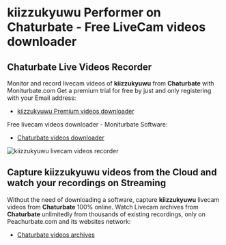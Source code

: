 # kiizzukyuwu Performer on Chaturbate - Free LiveCam videos downloader

## Chaturbate Live Videos Recorder

Monitor and record livecam videos of **kiizzukyuwu** from **Chaturbate** with Moniturbate.com
Get a premium trial for free by just and only registering with your Email address:
* [kiizzukyuwu Premium videos downloader](https://moniturbate.com/request-demo-licence-key.html)

Free livecam videos downloader - Moniturbate Software:
* [Chaturbate videos downloader](https://moniturbate.com/moniturbate-download-software.html)

![kiizzukyuwu livecam videos recorder](https://peachurnet.com/templates/moniturbate-software.png)


## Capture kiizzukyuwu videos from the Cloud and watch your recordings on Streaming

Without the need of downloading a software, capture **kiizzukyuwu** livecam videos from **Chaturbate** 100% online.
Watch Livecam archives from **Chaturbate** unlimitedly from thousands of existing recordings, only on Peachurbate.com and its websites network:
* [Chaturbate videos archives](https://peachurnet.com/)